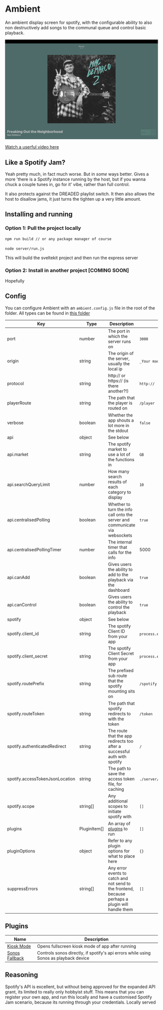 # Ambient

An ambient display screen for spotify, with the configurable ability to also non destructively add songs to the communal queue and control basic playback.

![Screenshot](./screenshot.png?raw=true 'Screenshot of the player')

[Watch a userful video here](https://www.youtube.com/watch?v=0QEBUVzqkY0)

## Like a Spotify Jam?

Yeah pretty much, in fact much worse. But in _some_ ways better. Gives a more 'there is a Spotify instance running by the host, but if you wanna chuck a couple tunes in, go for it' vibe, rather than full control.

It also protects against the DREADED playlist switch. It then also allows the host to disallow jams, it just turns the tighten up a very little amount.

## Installing and running

### Option 1: Pull the project locally

```
npm run build // or any package manager of course

node server/run.js
```

This will build the sveltekit project and then run the express server

### Option 2: Install in another project [COMING SOON]

Hopefully

## Config

You can configure Ambient with an `ambient.config.js` file in the root of the folder. All types can be found in [this folder](/server/types/)

| Key                             | Type         | Description                                                                                       | Default                             |
| ------------------------------- | ------------ | ------------------------------------------------------------------------------------------------- | ----------------------------------- |
| port                            | number       | The port in which the server runs on                                                              | `3000`                              |
| origin                          | string       | The origin of the server, usually the local ip                                                    | `_Your machine's IP address_`       |
| protocol                        | string       | http:// or https:// (is there another?!)                                                          | `http://`                           |
| playerRoute                     | string       | The path that the player is routed on                                                             | `/player`                           |
| verbose                         | boolean      | Whether the app shouts a lot more in the stdout                                                   | `false`                             |
| api                             | object       | See below                                                                                         |                                     |
| api.market                      | string       | The spotify market to use a lot of the functions in                                               | `GB`                                |
| api.searchQueryLimit            | number       | How many search results of each category to display                                               | `10`                                |
| api.centralisedPolling          | boolean      | Whether to turn the info call onto the server and communicate via websockets                      | `true`                              |
| api.centralisedPollingTimer     | number       | The internal timer that calls for the info                                                        | 5000                                |
| api.canAdd                      | boolean      | Gives users the ability to add to the playback via the dashboard                                  | `true`                              |
| api.canControl                  | boolean      | Gives users the ability to control the playback                                                   | `true`                              |
| spotify                         | object       | See below                                                                                         |                                     |
| spotify.client_id               | string       | The spotify Client ID from your app                                                               | `process.env.SPOTIFY_CLIENT_ID`     |
| spotify.client_secret           | string       | The spotify Client Secret from your app                                                           | `process.env.SPOTIFY_CLIENT_SECRET` |
| spotify.routePrefix             | string       | The prefixed sub route that the spotify mounting sits on                                          | `/spotify`                          |
| spotify.routeToken              | string       | The path that spotify redirects to with the token                                                 | `/token`                            |
| spotify.authenticatedRedirect   | string       | The route that the app redirects too after a successful auth with spotify                         | `/`                                 |
| spotify.accessTokenJsonLocation | string       | The path to save the access token file, for caching                                               | `./server/spotify_auth.json`        |
| spotify.scope                   | string[]     | Any additional scopes to initiate spotify with                                                    | `[]`                                |
| plugins                         | PluginItem[] | An array of [plugins](#plugins) to run                                                            | `[]`                                |
| pluginOptions                   | object       | Refer to any plugin options for what to place here                                                | `{}`                                |
| suppressErrors                  | string[]     | Any error events to catch and not send to the frontend, because perhaps a plugin will handle them | `[]`                                |

## Plugins

| Name                                                                | Description                                                                           |
| ------------------------------------------------------------------- | ------------------------------------------------------------------------------------- |
| [Kiosk Mode](https://github.com/jthawme/ambient-kiosk-mode)         | Opens fullscreen kiosk mode of app after running                                      |
| [Sonos Fallback](https://github.com/jthawme/ambient-sonos-fallback) | Controls sonos directly, if spotify's api errors while using Sonos as playback device |

## Reasoning

Spotify's API is excellent, but without being approved for the expanded API grant, its limited to really only hobbyist stuff. This means that you can register your own app, and run this locally and have a customised Spotify Jam scenario, because its running through your credentials. Locally served
